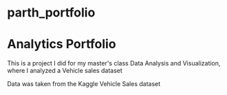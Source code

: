# parth_portfolio
# Analytics Portfolio

This is a project I did for my master's class Data Analysis and Visualization, where I analyzed a Vehicle sales dataset

Data was taken from the Kaggle Vehicle Sales dataset
